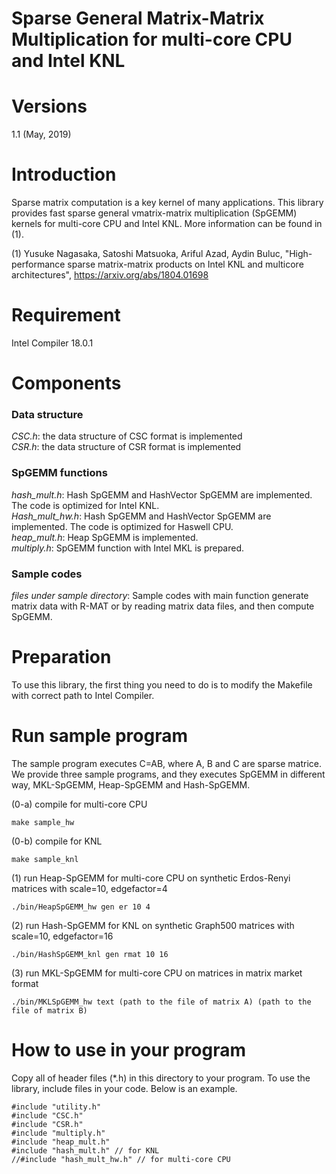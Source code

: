Sparse General Matrix-Matrix Multiplication for multi-core CPU and Intel KNL
======

# Versions
1.1 (May, 2019)


# Introduction
Sparse matrix computation is a key kernel of many applications. This library provides fast sparse general vmatrix-matrix multiplication (SpGEMM) kernels for multi-core CPU and Intel KNL. More information can be found in (1).

(1) Yusuke Nagasaka, Satoshi Matsuoka, Ariful Azad, Aydin Buluc, "High-performance sparse matrix-matrix products on Intel KNL and multicore architectures", https://arxiv.org/abs/1804.01698


# Requirement
Intel Compiler 18.0.1

# Components
### Data structure
*CSC.h*: the data structure of CSC format is implemented  
*CSR.h*: the data structure of CSR format is implemented  

### SpGEMM functions
*hash_mult.h*: Hash SpGEMM and HashVector SpGEMM are implemented. The code is optimized for Intel KNL.  
*Hash_mult_hw.h*: Hash SpGEMM and HashVector SpGEMM are implemented. The code is optimized for Haswell CPU.  
*heap_mult.h*: Heap SpGEMM is implemented.  
*multiply.h*: SpGEMM function with Intel MKL is prepared.  

### Sample codes
*files under sample directory*: Sample codes with main function generate matrix data with R-MAT or by reading matrix data files, and then compute SpGEMM.  

# Preparation
To use this library, the first thing you need to do is to modify the Makefile with correct path to Intel Compiler.


# Run sample program
The sample program executes C=AB, where A, B and C are sparse matrice. We provide three sample programs, and they executes SpGEMM in different way, MKL-SpGEMM, Heap-SpGEMM and Hash-SpGEMM.

(0-a) compile for multi-core CPU
```
make sample_hw
```

(0-b) compile for KNL
```
make sample_knl
```

(1) run Heap-SpGEMM for multi-core CPU on synthetic Erdos-Renyi matrices with scale=10, edgefactor=4
```
./bin/HeapSpGEMM_hw gen er 10 4
```

(2) run Hash-SpGEMM for KNL on synthetic Graph500 matrices with scale=10, edgefactor=16
```
./bin/HashSpGEMM_knl gen rmat 10 16
```

(3) run MKL-SpGEMM for multi-core CPU on matrices in matrix market format
```
./bin/MKLSpGEMM_hw text (path to the file of matrix A) (path to the file of matrix B)
```


# How to use in your program
Copy all of header files (*.h) in this directory to your program. To use the library, include files in your code. Below is an example.
```
#include "utility.h"
#include "CSC.h"
#include "CSR.h"
#include "multiply.h"
#include "heap_mult.h"
#include "hash_mult.h" // for KNL
//#include "hash_mult_hw.h" // for multi-core CPU
```



